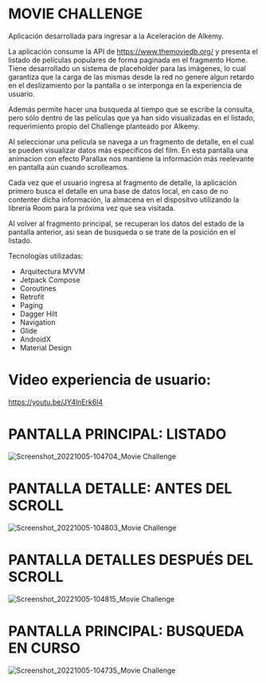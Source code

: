 # MOVIE CHALLENGE

Aplicación desarrollada para ingresar a la Aceleración de Alkemy.

La aplicación consume la API de https://www.themoviedb.org/ y presenta el listado de películas populares de forma paginada en el fragmento Home. Tiene desarrollado un sistema de placeholder para las imágenes, lo cual garantiza que la carga de las mismas desde la red no genere algun retardo en el deslizamiento por la pantalla o se interponga en la experiencia de usuario.

Además permite hacer una busqueda al tiempo que se escribe la consulta, pero sólo dentro de las películas que ya han sido visualizadas en el listado, requerimiento propio del Challenge planteado por Alkemy. 

Al seleccionar una película se navega a un fragmento de detalle, en el cual se pueden visualizar datos más específicos del film. En esta pantalla una animacion con efecto Parallax nos mantiene la información más reelevante en pantalla aún cuando scrolleamos. 

Cada vez que el usuario ingresa al fragmento de detalle, la aplicación primero busca el detalle en una base de datos local, en caso de no contenter dicha información, la almacena en el dispositvo utilizando la librería Room para la próxima vez que sea visitada.

Al volver al fragmento principal, se recuperan los datos del estado de la pantalla anterior, asi sean de busqueda o se trate de la posición en el listado.

Tecnologías utilizadas:
- Arquitectura MVVM
- Jetpack Compose
- Coroutines
- Retrofit
- Paging
- Dagger Hilt
- Navigation
- Glide
- AndroidX
- Material Design

# Video experiencia de usuario:
https://youtu.be/JY4lnErk6I4

# PANTALLA PRINCIPAL: LISTADO
![Screenshot_20221005-104704_Movie Challenge](https://user-images.githubusercontent.com/100050838/194088409-177cce90-d20f-41dc-84bc-fd32d97fd443.jpg)

# PANTALLA DETALLE: ANTES DEL SCROLL
![Screenshot_20221005-104803_Movie Challenge](https://user-images.githubusercontent.com/100050838/194088419-8d0e2b36-bf37-43cf-9887-4c1d7937b45b.jpg)

# PANTALLA DETALLES DESPUÉS DEL SCROLL
![Screenshot_20221005-104815_Movie Challenge](https://user-images.githubusercontent.com/100050838/194088423-f7b6130b-ef1f-439c-90a4-e296817a7f51.jpg)

# PANTALLA PRINCIPAL: BUSQUEDA EN CURSO 
![Screenshot_20221005-104735_Movie Challenge](https://user-images.githubusercontent.com/100050838/194088418-591f7d85-6aa3-41a6-b50a-077713877c07.jpg)
